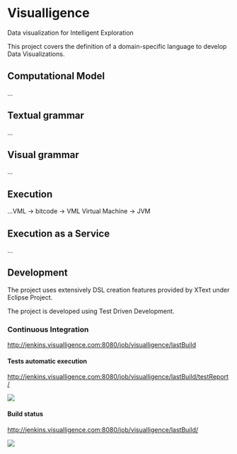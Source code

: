 # Visualligence

Data visualization for Intelligent Exploration

This project covers the definition of a domain-specific language to develop Data Visualizations.



## Computational Model

...

## Textual grammar

...

## Visual grammar

...

## Execution

...VML -> bitcode -> VML Virtual Machine -> JVM

## Execution as a Service

...

## Development

The project uses extensively DSL creation features provided by XText under Eclipse Project.

The project is developed using Test Driven Development.

### Continuous Integration

http://jenkins.visualligence.com:8080/job/visualligence/lastBuild

#### Tests automatic execution

http://jenkins.visualligence.com:8080/job/visualligence/lastBuild/testReport/

<img src="http://jenkins.visualligence.com:8080/job/visualligence/test/trend"/>

#### Build status

http://jenkins.visualligence.com:8080/job/visualligence/lastBuild/

<img src="http://jenkins.visualligence.com:8080/job/visualligence/lastBuild/buildStatus"/>

